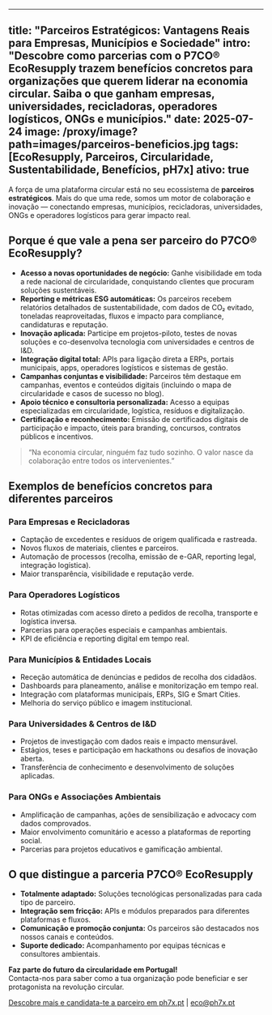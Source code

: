 ---

title: "Parceiros Estratégicos: Vantagens Reais para Empresas, Municípios e Sociedade"
intro: "Descobre como parcerias com o P7CO® EcoResupply trazem benefícios concretos para organizações que querem liderar na economia circular. Saiba o que ganham empresas, universidades, recicladoras, operadores logísticos, ONGs e municípios."
date: 2025-07-24
image: /proxy/image?path=images/parceiros-beneficios.jpg
tags: [EcoResupply, Parceiros, Circularidade, Sustentabilidade, Benefícios, pH7x]
ativo: true
-----------

A força de uma plataforma circular está no seu ecossistema de **parceiros estratégicos**. Mais do que uma rede, somos um motor de colaboração e inovação — conectando empresas, municípios, recicladoras, universidades, ONGs e operadores logísticos para gerar impacto real.

## Porque é que vale a pena ser parceiro do P7CO® EcoResupply?

- **Acesso a novas oportunidades de negócio:** Ganhe visibilidade em toda a rede nacional de circularidade, conquistando clientes que procuram soluções sustentáveis.
- **Reporting e métricas ESG automáticas:** Os parceiros recebem relatórios detalhados de sustentabilidade, com dados de CO₂ evitado, toneladas reaproveitadas, fluxos e impacto para compliance, candidaturas e reputação.
- **Inovação aplicada:** Participe em projetos-piloto, testes de novas soluções e co-desenvolva tecnologia com universidades e centros de I&D.
- **Integração digital total:** APIs para ligação direta a ERPs, portais municipais, apps, operadores logísticos e sistemas de gestão.
- **Campanhas conjuntas e visibilidade:** Parceiros têm destaque em campanhas, eventos e conteúdos digitais (incluindo o mapa de circularidade e casos de sucesso no blog).
- **Apoio técnico e consultoria personalizada:** Acesso a equipas especializadas em circularidade, logística, resíduos e digitalização.
- **Certificação e reconhecimento:** Emissão de certificados digitais de participação e impacto, úteis para branding, concursos, contratos públicos e incentivos.

> “Na economia circular, ninguém faz tudo sozinho. O valor nasce da colaboração entre todos os intervenientes.”

## Exemplos de benefícios concretos para diferentes parceiros

### Para Empresas e Recicladoras
- Captação de excedentes e resíduos de origem qualificada e rastreada.
- Novos fluxos de materiais, clientes e parceiros.
- Automação de processos (recolha, emissão de e-GAR, reporting legal, integração logística).
- Maior transparência, visibilidade e reputação verde.

### Para Operadores Logísticos
- Rotas otimizadas com acesso direto a pedidos de recolha, transporte e logística inversa.
- Parcerias para operações especiais e campanhas ambientais.
- KPI de eficiência e reporting digital em tempo real.

### Para Municípios & Entidades Locais
- Receção automática de denúncias e pedidos de recolha dos cidadãos.
- Dashboards para planeamento, análise e monitorização em tempo real.
- Integração com plataformas municipais, ERPs, SIG e Smart Cities.
- Melhoria do serviço público e imagem institucional.

### Para Universidades & Centros de I&D
- Projetos de investigação com dados reais e impacto mensurável.
- Estágios, teses e participação em hackathons ou desafios de inovação aberta.
- Transferência de conhecimento e desenvolvimento de soluções aplicadas.

### Para ONGs e Associações Ambientais
- Amplificação de campanhas, ações de sensibilização e advocacy com dados comprovados.
- Maior envolvimento comunitário e acesso a plataformas de reporting social.
- Parcerias para projetos educativos e gamificação ambiental.

## O que distingue a parceria P7CO® EcoResupply

- **Totalmente adaptado:** Soluções tecnológicas personalizadas para cada tipo de parceiro.
- **Integração sem fricção:** APIs e módulos preparados para diferentes plataformas e fluxos.
- **Comunicação e promoção conjunta:** Os parceiros são destacados nos nossos canais e conteúdos.
- **Suporte dedicado:** Acompanhamento por equipas técnicas e consultores ambientais.

**Faz parte do futuro da circularidade em Portugal!**  
Contacta-nos para saber como a tua organização pode beneficiar e ser protagonista na revolução circular.

[Descobre mais e candidata-te a parceiro em ph7x.pt](https://ph7x.pt) | [eco@ph7x.pt](mailto:eco@ph7x.pt)
